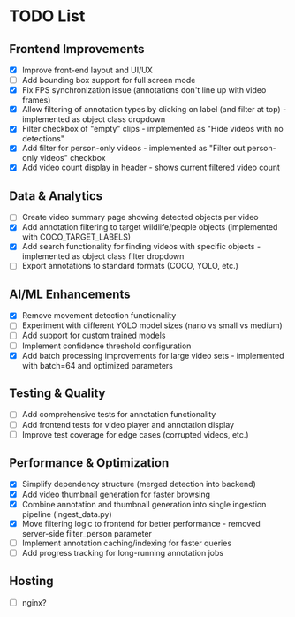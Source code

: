 
# TODO List

## Frontend Improvements
- [x] Improve front-end layout and UI/UX
- [ ] Add bounding box support for full screen mode
- [x] Fix FPS synchronization issue (annotations don't line up with video frames)
- [x] Allow filtering of annotation types by clicking on label (and filter at top) - implemented as object class dropdown
- [x] Filter checkbox of "empty" clips - implemented as "Hide videos with no detections"
- [x] Add filter for person-only videos - implemented as "Filter out person-only videos" checkbox
- [x] Add video count display in header - shows current filtered video count

## Data & Analytics
- [ ] Create video summary page showing detected objects per video
- [x] Add annotation filtering to target wildlife/people objects (implemented with COCO_TARGET_LABELS)
- [x] Add search functionality for finding videos with specific objects - implemented as object class filter dropdown
- [ ] Export annotations to standard formats (COCO, YOLO, etc.)

## AI/ML Enhancements  
- [x] Remove movement detection functionality
- [ ] Experiment with different YOLO model sizes (nano vs small vs medium)
- [ ] Add support for custom trained models
- [ ] Implement confidence threshold configuration
- [x] Add batch processing improvements for large video sets - implemented with batch=64 and optimized parameters

## Testing & Quality
- [ ] Add comprehensive tests for annotation functionality
- [ ] Add frontend tests for video player and annotation display
- [ ] Improve test coverage for edge cases (corrupted videos, etc.)

## Performance & Optimization
- [x] Simplify dependency structure (merged detection into backend)
- [x] Add video thumbnail generation for faster browsing
- [x] Combine annotation and thumbnail generation into single ingestion pipeline (ingest_data.py)
- [x] Move filtering logic to frontend for better performance - removed server-side filter_person parameter
- [ ] Implement annotation caching/indexing for faster queries
- [ ] Add progress tracking for long-running annotation jobs

## Hosting
- [ ] nginx?
